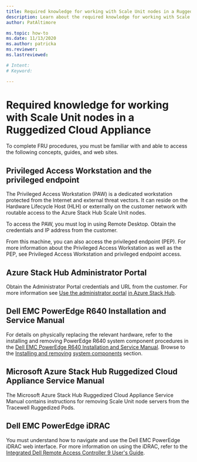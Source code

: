 ```yaml
---
title: Required knowledge for working with Scale Unit nodes in a Ruggedized Cloud Appliance
description: Learn about the required knowledge for working with Scale Unit nodes in a Ruggedized Cloud Appliance
author: PatAltimore

ms.topic: how-to
ms.date: 11/13/2020
ms.author: patricka
ms.reviewer: 
ms.lastreviewed: 

# Intent: 
# Keyword: 

---
```


# Required knowledge for working with Scale Unit nodes in a Ruggedized Cloud Appliance

To complete FRU procedures, you must be familiar with and able to
access the following concepts, guides, and web sites.

## Privileged Access Workstation and the privileged endpoint

The Privileged Access Workstation (PAW) is a dedicated workstation
protected from the Internet and external threat vectors. It can reside
on the Hardware Lifecycle Host (HLH) or externally on the customer
network with routable access to the Azure Stack Hub Scale Unit nodes.

To access the PAW, you must log in using Remote Desktop. Obtain the
credentials and IP address from the customer.

From this machine, you can also access the privileged endpoint (PEP).
For more information about the Privileged Access Workstation as well
as the PEP, see Privileged Access Workstation and privileged endpoint
access.

## Azure Stack Hub Administrator Portal

Obtain the Administrator Portal credentials and URL from the customer.
For more information see [Use the administrator
portal](../../operator/azure-stack-manage-portals.md)
[in Azure Stack
Hub](../../operator/azure-stack-manage-portals.md).

## Dell EMC PowerEdge R640 Installation and Service Manual

For details on physically replacing the relevant hardware, refer to
the installing and removing PowerEdge R640 system component procedures
in the [Dell EMC PowerEdge R640 Installation and Service
Manual](https://www.dell.com/support/manuals/us/en/04/poweredge-r640/per640_ism_pub/dell-emc-poweredge-r640-overview?guid=guid-f39be9ba-158c-45e3-b8b1-f07bb750d6d4).
Browse to the [Installing and
removing](https://www.dell.com/support/manuals/us/en/04/poweredge-r640/per640_ism_pub/installing-and-removing-system-components?guid=guid-5a5943c4-fe26-4faa-a10c-2afa4c1993ff&lang=en-us)
[system
components](https://www.dell.com/support/manuals/us/en/04/poweredge-r640/per640_ism_pub/installing-and-removing-system-components?guid=guid-5a5943c4-fe26-4faa-a10c-2afa4c1993ff&lang=en-us)
section.

## Microsoft Azure Stack Hub Ruggedized Cloud Appliance Service Manual

The Microsoft Azure Stack Hub Ruggedized Cloud Appliance Service Manual
contains instructions for removing Scale Unit node servers from the
Tracewell Ruggedized Pods.

## Dell EMC PowerEdge iDRAC

You must understand how to navigate and use the Dell EMC PowerEdge
iDRAC web interface. For more information on using the iDRAC, refer to
the [Integrated Dell Remote Access Controller 9 User\'s
Guide](https://www.dell.com/support/manuals/us/en/04/poweredge-r840/idrac9_4.00.00.00_ug_new/overview-of-idrac?guid=guid-a03c2558-4f39-40c8-88b8-38835d0e9003).